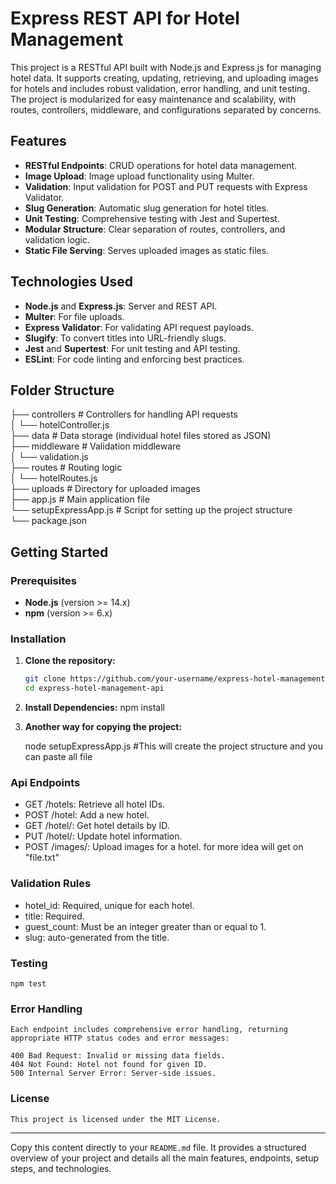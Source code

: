 # Express REST API for Hotel Management

This project is a RESTful API built with Node.js and Express.js for managing hotel data. It supports creating, updating, retrieving, and uploading images for hotels and includes robust validation, error handling, and unit testing. The project is modularized for easy maintenance and scalability, with routes, controllers, middleware, and configurations separated by concerns.

## Features

- **RESTful Endpoints**: CRUD operations for hotel data management.
- **Image Upload**: Image upload functionality using Multer.
- **Validation**: Input validation for POST and PUT requests with Express Validator.
- **Slug Generation**: Automatic slug generation for hotel titles.
- **Unit Testing**: Comprehensive testing with Jest and Supertest.
- **Modular Structure**: Clear separation of routes, controllers, and validation logic.
- **Static File Serving**: Serves uploaded images as static files.

## Technologies Used

- **Node.js** and **Express.js**: Server and REST API.
- **Multer**: For file uploads.
- **Express Validator**: For validating API request payloads.
- **Slugify**: To convert titles into URL-friendly slugs.
- **Jest** and **Supertest**: For unit testing and API testing.
- **ESLint**: For code linting and enforcing best practices.

## Folder Structure

├── controllers          # Controllers for handling API requests <br>
│   └── hotelController.js <br>
├── data                 # Data storage (individual hotel files stored as JSON) <br>
├── middleware           # Validation middleware <br>
│   └── validation.js <br>
├── routes               # Routing logic <br>
│   └── hotelRoutes.js <br>
├── uploads              # Directory for uploaded images <br>
├── app.js               # Main application file <br>
└── setupExpressApp.js   # Script for setting up the project structure <br>
└── package.json <br>



## Getting Started

### Prerequisites

- **Node.js** (version >= 14.x)
- **npm** (version >= 6.x)

### Installation

1. **Clone the repository:**
   ```bash
   git clone https://github.com/your-username/express-hotel-management-api.git
   cd express-hotel-management-api
2. **Install Dependencies:** 
   npm install

3. **Another way for copying the project:**

   node setupExpressApp.js  #This will create the project structure and you can paste all file


### Api Endpoints
  -  GET /hotels: Retrieve all hotel IDs.
  -  POST /hotel: Add a new hotel.
  -  GET /hotel/: Get hotel details by ID.
  -  PUT /hotel/: Update hotel information.
  -  POST /images/: Upload images for a hotel.
  for more idea will get on "file.txt"

### Validation Rules
- hotel_id: Required, unique for each hotel.
- title: Required.
- guest_count: Must be an integer greater than or equal to 1.
- slug: auto-generated from the title.


### Testing 
    npm test

### Error Handling
    Each endpoint includes comprehensive error handling, returning appropriate HTTP status codes and error messages:

    400 Bad Request: Invalid or missing data fields.
    404 Not Found: Hotel not found for given ID.
    500 Internal Server Error: Server-side issues.

### License
    This project is licensed under the MIT License.

--- 

Copy this content directly to your `README.md` file. It provides a structured overview of your project and details all the main features, endpoints, setup steps, and technologies.



